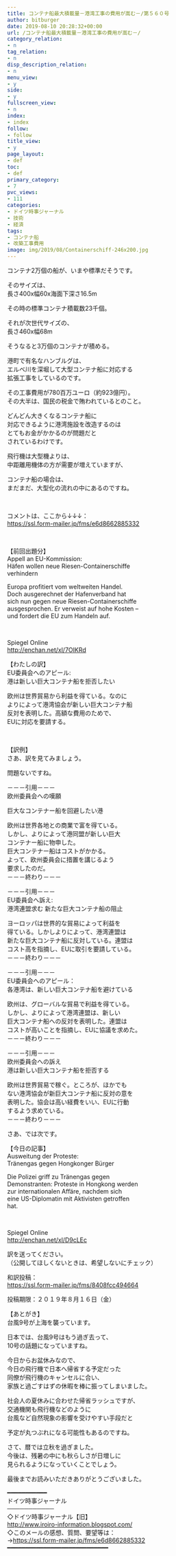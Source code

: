 ```yaml
---
title: コンテナ船最大積載量－港湾工事の費用が嵩む－/第５６０号
author: bitburger
date: 2019-08-10 20:28:32+00:00
url: /コンテナ船最大積載量－港湾工事の費用が嵩む－/
category_relation:
- n
tag_relation:
- n
disp_description_relation:
- n
menu_view:
- y
side:
- y
fullscreen_view:
- n
index:
- index
follow:
- follow
title_view:
- y
page_layout:
- def
toc:
- def
primary_category:
- 7
pvc_views:
- 111
categories:
- ドイツ時事ジャーナル
- 技術
- 経済
tags:
- コンテナ船
- 改築工事費用
image: img/2019/08/Containerschiff-246x200.jpg
---
```

コンテナ2万個の船が、いまや標準だそうです。

そのサイズは、  
長さ400x幅60x海面下深さ16.5m

その時の標準コンテナ積載数23千個。

それが次世代サイズの、  
長さ460x幅68m

そうなると3万個のコンテナが積める。

港町で有名なハンブルグは、  
エルベ川を深堀して大型コンテナ船に対応する  
拡張工事をしているのです。

その工事費用が780百万ユーロ（約923億円）。  
その大半は、国民の税金で賄われているとのこと。

どんどん大きくなるコンテナ船に  
対応できるように港湾施設を改造するのは  
とてもお金がかかるのが問題だと  
されているわけです。

飛行機は大型機よりは、  
中距離用機体の方が需要が増えていますが、

コンテナ船の場合は、  
まだまだ、大型化の流れの中にあるのですね。

&nbsp;

コメントは、ここから↓↓↓：  
<https://ssl.form-mailer.jp/fms/e6d8662885332>

&nbsp;

【前回出題分】  
Appell an EU-Kommission:  
Häfen wollen neue Riesen-Containerschiffe  
verhindern

Europa profitiert vom weltweiten Handel.  
Doch ausgerechnet der Hafenverband hat  
sich nun gegen neue Riesen-Containerschiffe  
ausgesprochen. Er verweist auf hohe Kosten &#8211;  
und fordert die EU zum Handeln auf.

&nbsp;

Spiegel Online  
<http://enchan.net/xl/7OIKRd>

【わたしの訳】  
EU委員会へのアピール:  
港は新しい巨大コンテナ船を拒否したい

欧州は世界貿易から利益を得ている。なのに  
よりによって港湾協会が新しい巨大コンテナ船  
反対を表明した。高額な費用のためで、  
EUに対応を要請する。

&nbsp;

【訳例】  
さあ、訳を見てみましょう。

問題ないですね。

－－－引用－－－  
欧州委員会への嘆願

巨大なコンテナー船を回避したい港

欧州は世界各地との商業で富を得ている。  
しかし、よりによって港同盟が新しい巨大  
コンテナー船に物申した。  
巨大コンテナー船はコストがかかる。  
よって、欧州委員会に措置を講じるよう  
要求したのだ。  
－－－終わり－－－

－－－引用－－－  
EU委員会へ訴え:  
港湾連盟求む 新たな巨大コンテナ船の阻止

ヨーロッパは世界的な貿易によって利益を  
得ている。しかしよりによって、港湾連盟は  
新たな巨大コンテナ船に反対している。連盟は  
コスト高を指摘し、EUに取引を要請している。  
－－－終わり－－－

－－－引用－－－  
EU委員会へのアピール：  
各港湾は、新しい巨大コンテナ船を避けている

欧州は、グローバルな貿易で利益を得ている。  
しかし、よりによって港湾連盟は、新しい  
巨大コンテナ船への反対を表明した。連盟は  
コストが高いことを指摘し、EUに協議を求めた。  
－－－終わり－－－

－－－引用－－－  
欧州委員会への訴え  
港は新しい巨大コンテナ船を拒否する

欧州は世界貿易で稼ぐ。ところが、ほかでも  
ない港湾協会が新巨大コンテナ船に反対の意を  
表明した。協会は高い経費をいい、EUに行動  
するよう求めている。  
－－－終わり－－－

さあ、では次です。

【今日の記事】  
Ausweitung der Proteste:  
Tränengas gegen Hongkonger Bürger

Die Polizei griff zu Tränengas gegen  
Demonstranten: Proteste in Hongkong werden  
zur internationalen Affäre, nachdem sich  
eine US-Diplomatin mit Aktivisten getroffen  
hat.

&nbsp;

Spiegel Online  
<http://enchan.net/xl/D9cLEc>

訳を送ってください。  
（公開してほしくないときは、希望しないにチェック）

和訳投稿：  
 <https://ssl.form-mailer.jp/fms/8408fcc494664>

投稿期限：２０１９年８月１６日（金）

【あとがき】  
台風9号が上海を襲っています。

日本では、台風9号はもう過ぎ去って、  
10号の話題になっていますね。

今日からお盆休みなので、  
今日の飛行機で日本へ帰省する予定だった  
同僚が飛行機のキャンセルに合い、  
家族と過ごすはずの休暇を棒に振ってしまいました。

社会人の夏休みに合わせた帰省ラッシュですが、  
交通機関も飛行機などのように  
台風など自然現象の影響を受けやすい手段だと

予定が丸つぶれになる可能性もあるのですね。

さて、暦では立秋を過ぎました。  
今後は、残暑の中にも秋らしさが日増しに  
見られるようになっていくことでしょう。

  
最後までお読みいただきありがとうございました。

━━━━━━━━━━━  
ドイツ時事ジャーナル  
───────────  
◇ドイツ時事ジャーナル【旧】  
<http://www.iroiro-information.blogspot.com/>  
◇このメールの感想、質問、要望等は：  
-><https://ssl.form-mailer.jp/fms/e6d8662885332>  
━━━━━━━━━━━━━━━━━━━━━━━━━━━━